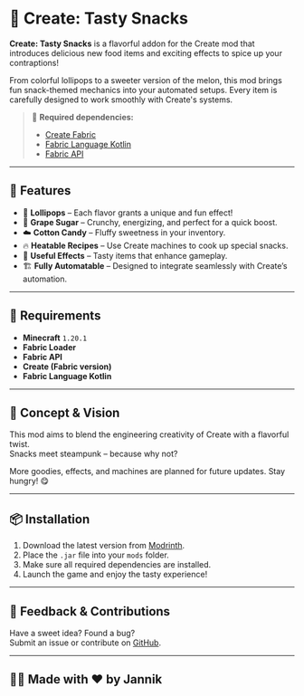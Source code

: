 # 🍬 Create: Tasty Snacks

**Create: Tasty Snacks** is a flavorful addon for the Create mod that introduces delicious new food items and exciting effects to spice up your contraptions!

From colorful lollipops to a sweeter version of the melon, this mod brings fun snack-themed mechanics into your automated setups. Every item is carefully designed to work smoothly with Create's systems.

> 🧩 **Required dependencies:**
> - [Create Fabric](https://modrinth.com/mod/create-fabric)
> - [Fabric Language Kotlin](https://modrinth.com/mod/fabric-language-kotlin)
> - [Fabric API](https://modrinth.com/mod/fabric-api)

---

## 🧁 Features

- 🍭 **Lollipops** – Each flavor grants a unique and fun effect!
- 🍇 **Grape Sugar** – Crunchy, energizing, and perfect for a quick boost.
- ☁️ **Cotton Candy** – Fluffy sweetness in your inventory.
- 🔥 **Heatable Recipes** – Use Create machines to cook up special snacks.
- 🧪 **Useful Effects** – Tasty items that enhance gameplay.
- 🏗️ **Fully Automatable** – Designed to integrate seamlessly with Create’s automation.

---

## 🔧 Requirements

- **Minecraft** `1.20.1`
- **Fabric Loader**
- **Fabric API**
- **Create (Fabric version)**
- **Fabric Language Kotlin**

---

## 🧠 Concept & Vision

This mod aims to blend the engineering creativity of Create with a flavorful twist.  
Snacks meet steampunk – because why not?

More goodies, effects, and machines are planned for future updates. Stay hungry! 😋

---

## 📦 Installation

1. Download the latest version from [Modrinth](https://modrinth.com/mod/create-tasty-snacks).
2. Place the `.jar` file into your `mods` folder.
3. Make sure all required dependencies are installed.
4. Launch the game and enjoy the tasty experience!

---

## 💬 Feedback & Contributions

Have a sweet idea? Found a bug?  
Submit an issue or contribute on [GitHub](https://github.com/Jannnn13/create-tasty-snacks).

---

## 👨‍🍳 Made with ❤️ by Jannik

